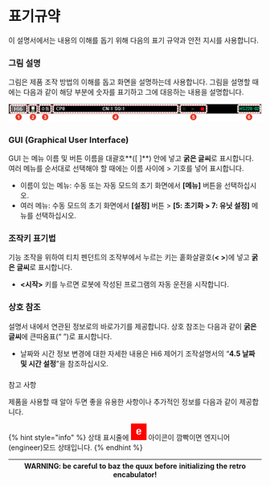 # 표기규약

이 설명서에서는 내용의 이해를 돕기 위해 다음의 표기 규약과 안전 지시를 사용합니다.

### 그림 설명

그림은 제품 조작 방법의 이해를 돕고 화면을 설명하는데 사용합니다. 그림을 설명할 때에는 다음과 같이 해당 부분에 숫자를 표기하고 그에 대응하는 내용을 설명합니다.

![](../.gitbook/assets/image_explan.png)

### GUI \(Graphical User Interface\)

GUI 는 메뉴 이름 및 버튼 이름을 대괄호**\(\[  \]**\) 안에 넣고 **굵은 글씨**로 표시합니다. 여러 메뉴를 순서대로 선택해야 할 때에는 이름 사이에 &gt; 기호를 넣어 표시합니다.

* 이름이 있는 메뉴: 수동 또는 자동 모드의 초기 화면에서 **\[메뉴\]** 버튼을 선택하십시오.
* 여러 메뉴: 수동 모드의 초기 화면에서 **\[설정\]** 버튼 &gt; **\[5: 초기화 &gt; 7: 유닛 설정\]** 메뉴를 선택하십시오.

### 조작키 표기법

기능 조작을 위하여 티치 펜던트의 조작부에서 누르는 키는 홑화살괄호\(**&lt;  &gt;**\)에 넣고 **굵은 글씨**로 표시합니다.

* **&lt;시작&gt;** 키를 누르면 로봇에 작성된 프로그램의 자동 운전을 시작합니다.

### 상호 참조

설명서 내에서 연관된 정보로의 바로가기를 제공합니다. 상호 참조는 다음과 같이 **굵은 글씨**에 큰따옴표\(“  ”\)로 표시합니다.

* 날짜와 시간 정보 변경에 대한 자세한 내용은 Hi6 제어기 조작설명서의 “**4.5 날짜 및 시간 설정**”을 참조하십시오.

### 
참고 사항

제품을 사용할 때 알아 두면 좋을 유용한 사항이나 추가적인 정보를 다음과 같이 제공합니다.

{% hint style="info" %}
상태 표시줄에 ![](../.gitbook/assets/engineer.png) 아이콘이 깜빡이면 엔지니어\(engineer\)모드 상태입니다.
{% endhint %}

| WARNING: be careful to baz the quux before initializing the retro encabulator! |
| --- |
